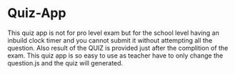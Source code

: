 # Quiz-App
This quiz app is not for pro level exam but for the school level having an inbuild clock timer and you cannot submit it without attempting all the question.
Also result of the QUIZ is provided just after the complition of the exam.
This quiz app is so easy to use as teacher have to only change the question.js and the quiz will generated.
